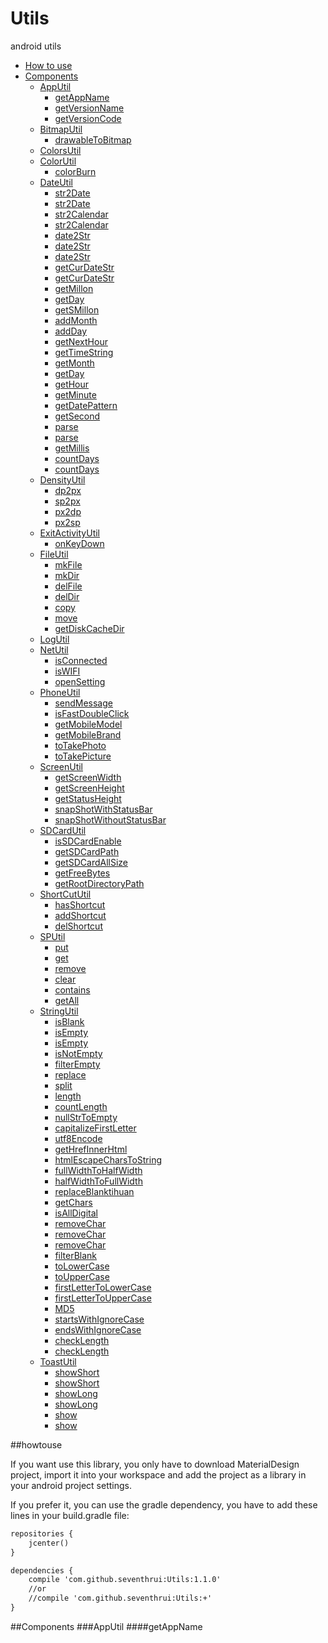 # Utils
android utils

* [How to use](#howtouse)
* [Components](#components)
    * [AppUtil](#AppUtil)
        * [getAppName](#getAppName)
        * [getVersionName](#getVersionName)
        * [getVersionCode](#getVersionCode)
    * [BitmapUtil](#BitmapUtil)
        * [drawableToBitmap](#drawableToBitmap)
    * [ColorsUtil](#ColorsUtil)
    * [ColorUtil](#ColorUtil)
        * [colorBurn](#colorBurn)
    * [DateUtil](#DateUtil)
        * [str2Date](#str2Date)
        * [str2Date](#str2Date2)
        * [str2Calendar](#str2Calendar)
        * [str2Calendar](#str2Calendar2)
        * [date2Str](#date2Str)
        * [date2Str](#date2Str2)
        * [date2Str](#date2Str3)
        * [getCurDateStr](#getCurDateStr)
        * [getCurDateStr](#getCurDateStr2)
        * [getMillon](#getMillon)
        * [getDay](#getDay)
        * [getSMillon](#getSMillon)
        * [addMonth](#addMonth)
        * [addDay](#addDay)
        * [getNextHour](#getNextHour)
        * [getTimeString](#getTimeString)
        * [getMonth](#getMonth)
        * [getDay](#getDay)
        * [getHour](#getHour)
        * [getMinute](#getMinute)
        * [getDatePattern](#getDatePattern)
        * [getSecond](#getSecond)
        * [parse](#parse)
        * [parse](#parse2)
        * [getMillis](#getMillis)
        * [countDays](#countDays)
        * [countDays](#countDays)
    * [DensityUtil](#DensityUtil)
        * [dp2px](#dp2px)
        * [sp2px](#sp2px)
        * [px2dp](#px2dp)
        * [px2sp](#px2sp)
    * [ExitActivityUtil](#ExitActivityUtil)
        * [onKeyDown](#onKeyDown)
    * [FileUtil](#FileUtil)
        * [mkFile](#mkFile)
        * [mkDir](#mkDir)
        * [delFile](#delFile)
        * [delDir](#delDir)
        * [copy](#copy)
        * [move](#move)
        * [getDiskCacheDir](#getDiskCacheDir)
    * [LogUtil](#LogUtil)
    * [NetUtil](#NetUtil)
        * [isConnected](#isConnected)
        * [isWIFI](#isWIFI)
        * [openSetting](#openSetting)
    * [PhoneUtil](#PhoneUtil)
        * [sendMessage](#sendMessage)
        * [isFastDoubleClick](#isFastDoubleClick)
        * [getMobileModel](#getMobileModel)
        * [getMobileBrand](#getMobileBrand)
        * [toTakePhoto](#toTakePhoto)
        * [toTakePicture](#toTakePicture)
    * [ScreenUtil](#ScreenUtil)
        * [getScreenWidth](#getScreenWidth)
        * [getScreenHeight](#getScreenHeight)
        * [getStatusHeight](#getStatusHeight)
        * [snapShotWithStatusBar](#snapShotWithStatusBar)
        * [snapShotWithoutStatusBar](#snapShotWithoutStatusBar)
    * [SDCardUtil](#SDCardUtil)
        * [isSDCardEnable](#isSDCardEnable)
        * [getSDCardPath](#getSDCardPath)
        * [getSDCardAllSize](#getSDCardAllSize)
        * [getFreeBytes](#getFreeBytes)
        * [getRootDirectoryPath](#getRootDirectoryPath)
    * [ShortCutUtil](#ShortCutUtil)
        * [hasShortcut](#hasShortcut)
        * [addShortcut](#addShortcut)
        * [delShortcut](#delShortcut)
    * [SPUtil](#SPUtil)
        * [put](#put)
        * [get](#get)
        * [remove](#remove)
        * [clear](#clear)
        * [contains](#contains)
        * [getAll](#getAll)
    * [StringUtil](#StringUtil)
        * [isBlank](#isBlank)
        * [isEmpty](#isEmpty)
        * [isEmpty](#isEmpty2)
        * [isNotEmpty](#isNotEmpty)
        * [filterEmpty](#filterEmpty)
        * [replace](#replace)
        * [split](#split)
        * [length](#length)
        * [countLength](#countLength)
        * [nullStrToEmpty](#nullStrToEmpty)
        * [capitalizeFirstLetter](#capitalizeFirstLetter)
        * [utf8Encode](#utf8Encode)
        * [getHrefInnerHtml](#getHrefInnerHtml)
        * [htmlEscapeCharsToString](#htmlEscapeCharsToString)
        * [fullWidthToHalfWidth](#fullWidthToHalfWidth)
        * [halfWidthToFullWidth](#halfWidthToFullWidth)
        * [replaceBlanktihuan](#replaceBlanktihuan)
        * [getChars](#getChars)
        * [isAllDigital](#isAllDigital)
        * [removeChar](#removeChar)
        * [removeChar](#removeChar2)
        * [removeChar](#removeChar3)
        * [filterBlank](#filterBlank)
        * [toLowerCase](#toLowerCase)
        * [toUpperCase](#toUpperCase)
        * [firstLetterToLowerCase](#firstLetterToLowerCase)
        * [firstLetterToUpperCase](#firstLetterToUpperCase)
        * [MD5](#MD5)
        * [startsWithIgnoreCase](#startsWithIgnoreCase)
        * [endsWithIgnoreCase](#endsWithIgnoreCase)
        * [checkLength](#checkLength)
        * [checkLength](#checkLength2)
    * [ToastUtil](#ToastUtil)
        * [showShort](#showShort)
        * [showShort](#showShort2)
        * [showLong](#showLong)
        * [showLong](#showLong2)
        * [show](#show)
        * [show](#show2)



##howtouse

If you want use this library, you only have to download MaterialDesign project, import it into your workspace and add the project as a library in your android project settings.

If you prefer it, you can use the gradle dependency, you have to add these lines in your build.gradle file:

```xml
repositories {
    jcenter()
}

dependencies {
    compile 'com.github.seventhrui:Utils:1.1.0'
    //or
    //compile 'com.github.seventhrui:Utils:+'
}
```

##Components
###AppUtil
####getAppName
```xml